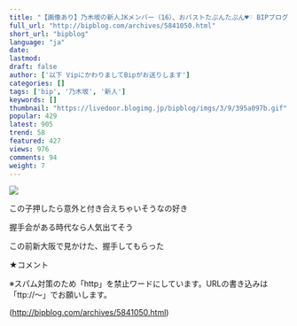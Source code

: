 ```yaml
---
title: "【画像あり】乃木坂の新人JKメンバー（16）、おバストたぷんたぷん♥♡ BIPブログ"
full_url: "http://bipblog.com/archives/5841050.html"
short_url: "bipblog"
language: "ja"
date: 
lastmod: 
draft: false
author: ['以下 VipにかわりましてBipがお送りします']
categories: []
tags: ['bip', '乃木坂', '新人']
keywords: []
thumbnail: "https://livedoor.blogimg.jp/bipblog/imgs/3/9/395a097b.gif"
popular: 429
latest: 905
trend: 58
featured: 427
views: 976
comments: 94
weight: 7
---
```


![](https://livedoor.blogimg.jp/bipblog/imgs/3/9/395a097b.gif)

<div><p>この子押したら意外と付き合えちゃいそうなの好き</p><p>握手会がある時代なら人気出てそう</p><p>この前新大阪で見かけた、握手してもらった</p><p class='meiryo'>★コメント</p><p class='center'><p class='kyakuchu center'>※スパム対策のため「http」を禁止ワードにしています。URLの書き込みは「ttp://～」でお願いします。</p></p> </div>

(http://bipblog.com/archives/5841050.html)
